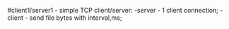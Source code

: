 #client1/server1 - simple TCP client/server:
 -server - 1 client connection;
 -client - send file bytes with interval,ms;


